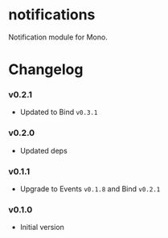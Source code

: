 notifications
=============

Notification module for Mono.

# Changelog

### v0.2.1
 - Updated to Bind `v0.3.1`

### v0.2.0
 - Updated deps

### v0.1.1
 - Upgrade to Events `v0.1.8` and Bind `v0.2.1`

### v0.1.0
 - Initial version
